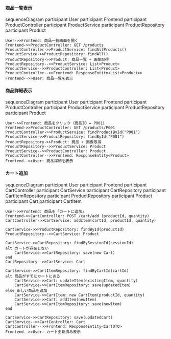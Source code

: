 #### 商品一覧表示
<div class="mermaid">
sequenceDiagram
    participant User
    participant Frontend
    participant ProductController
    participant ProductService
    participant ProductRepository
    participant Product

    User->>Frontend: 商品一覧画面を開く
    Frontend->>ProductController: GET /products
    ProductController->>ProductService: findAllProducts()
    ProductService->>ProductRepository: findAll()
    ProductRepository->>Product: 商品一覧 + 画像取得
    ProductRepository-->>ProductService: List<Product>
    ProductService-->>ProductController: List<Product>
    ProductController-->>Frontend: ResponseEntity<List<Product>>
    Frontend-->>User: 商品一覧を表示


</div>

#### 商品詳細表示
<div class="mermaid">
sequenceDiagram
    participant User
    participant Frontend
    participant ProductController
    participant ProductService
    participant ProductRepository
    participant Product

    User->>Frontend: 商品をクリック（商品ID = P001）
    Frontend->>ProductController: GET /products/P001
    ProductController->>ProductService: findProductById("P001")
    ProductService->>ProductRepository: findById("P001")
    ProductRepository->>Product: 商品 + 画像取得
    ProductRepository-->>ProductService: Product
    ProductService-->>ProductController: Product
    ProductController-->>Frontend: ResponseEntity<Product>
    Frontend-->>User: 商品詳細を表示

</div>

#### カート追加
<div class="mermaid">
sequenceDiagram
    participant User
    participant Frontend
    participant CartController
    participant CartService
    participant CartRepository
    participant CartItemRepository
    participant ProductRepository
    participant Product
    participant Cart
    participant CartItem

    User->>Frontend: 商品を「カートに追加」
    Frontend->>CartController: POST /cart/add (productId, quantity)
    CartController->>CartService: addItem(cartId, productId, quantity)

    CartService->>ProductRepository: findById(productId)
    ProductRepository-->>CartService: Product

    CartService->>CartRepository: findBySessionId(sessionId)
    alt カートが存在しない
        CartService->>CartRepository: save(new Cart)
    end
    CartRepository-->>CartService: Cart

    CartService->>CartItemRepository: findByCartId(cartId)
    alt 商品がすでにカートにある
        CartService->>Cart: updateItem(existingItem, quantity)
        CartService->>CartItemRepository: save(updatedItem)
    else 新しい商品を追加
        CartService->>CartItem: new CartItem(productId, quantity)
        CartService->>Cart: addItem(newItem)
        CartService->>CartItemRepository: save(newItem)
    end

    CartService->>CartRepository: save(updatedCart)
    CartService-->>CartController: Cart
    CartController-->>Frontend: ResponseEntity<CartDTO>
    Frontend-->>User: カート更新済み表示
</div>